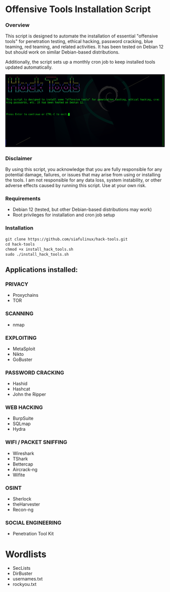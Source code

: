 # Offensive Tools Installation Script

### Overview

This script is designed to automate the installation of essential "offensive tools" for penetration testing, ethical hacking, password cracking, blue teaming, red teaming, and related activities. It has been tested on Debian 12 but should work on similar Debian-based distributions.

Additionally, the script sets up a monthly cron job to keep installed tools updated automatically.

<img src='https://github.com/siafulinux/hack-tools/blob/main/Hack%20Tools.png'></img>

### Disclaimer

By using this script, you acknowledge that you are fully responsible for any potential damage, failures, or issues that may arise from using or installing the tools. I am not responsible for any data loss, system instability, or other adverse effects caused by running this script. Use at your own risk.

### Requirements

  * Debian 12 (tested, but other Debian-based distributions may work)
  * Root privileges for installation and cron job setup

### Installation
    git clone https://github.com/siafulinux/hack-tools.git
    cd hack-tools
    chmod +x install_hack_tools.sh
    sudo ./install_hack_tools.sh
    
## Applications installed:

### PRIVACY

  * Proxychains
  * TOR
  
### SCANNING

  * nmap

### EXPLOITING

  * MetaSploit
  * Nikto
  * GoBuster

### PASSWORD CRACKING

  * Hashid
  * Hashcat
  * John the Ripper

### WEB HACKING

  * BurpSuite
  * SQLmap
  * Hydra

### WIFI / PACKET SNIFFING

  * Wireshark
  * TShark
  * Bettercap
  * Aircrack-ng
  * Wifite

### OSINT

  * Sherlock
  * theHarvester
  * Recon-ng

### SOCIAL ENGINEERING

  * Penetration Tool Kit

# Wordlists

  * SecLists
  * DirBuster
  * usernames.txt
  * rockyou.txt


